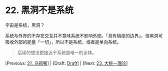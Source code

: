 # 22. 黑洞不是系统

宇宙是系统，黑洞？

系统与外界的不存在交互并不意味系统不影响外部。「具有隔绝的边界」，但黑洞可吸收外部的能量「一切」，所以不是系统，或者是单向系统。


> 后续的想法更接近于系统是唯一的全体。

[Previous: [21. 乌鸦嘴](21.md)] | [Draft: [Draft](../Draft.md)] | [Next: [23. 大统一理论](23.md)]